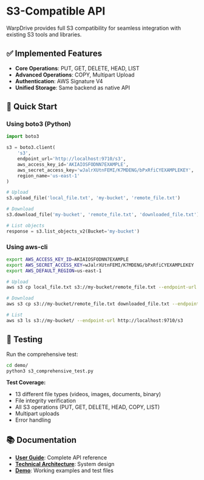 # S3-Compatible API

WarpDrive provides full S3 compatibility for seamless integration with existing S3 tools and libraries.

## ✅ **Implemented Features**

- **Core Operations**: PUT, GET, DELETE, HEAD, LIST
- **Advanced Operations**: COPY, Multipart Upload
- **Authentication**: AWS Signature V4
- **Unified Storage**: Same backend as native API

## 🚀 **Quick Start**

### Using boto3 (Python)

```python
import boto3

s3 = boto3.client(
    's3',
    endpoint_url='http://localhost:9710/s3',
    aws_access_key_id='AKIAIOSFODNN7EXAMPLE',
    aws_secret_access_key='wJalrXUtnFEMI/K7MDENG/bPxRfiCYEXAMPLEKEY',
    region_name='us-east-1'
)

# Upload
s3.upload_file('local_file.txt', 'my-bucket', 'remote_file.txt')

# Download  
s3.download_file('my-bucket', 'remote_file.txt', 'downloaded_file.txt')

# List objects
response = s3.list_objects_v2(Bucket='my-bucket')
```

### Using aws-cli

```bash
export AWS_ACCESS_KEY_ID=AKIAIOSFODNN7EXAMPLE
export AWS_SECRET_ACCESS_KEY=wJalrXUtnFEMI/K7MDENG/bPxRfiCYEXAMPLEKEY
export AWS_DEFAULT_REGION=us-east-1

# Upload
aws s3 cp local_file.txt s3://my-bucket/remote_file.txt --endpoint-url http://localhost:9710/s3

# Download
aws s3 cp s3://my-bucket/remote_file.txt downloaded_file.txt --endpoint-url http://localhost:9710/s3

# List
aws s3 ls s3://my-bucket/ --endpoint-url http://localhost:9710/s3
```

## 🧪 **Testing**

Run the comprehensive test:

```bash
cd demo/
python3 s3_comprehensive_test.py
```

**Test Coverage:**
- 13 different file types (videos, images, documents, binary)
- File integrity verification
- All S3 operations (PUT, GET, DELETE, HEAD, COPY, LIST)
- Multipart uploads
- Error handling

## 📚 **Documentation**

- **[User Guide](../docs/user_guide.md#s3-compatible-api)**: Complete API reference
- **[Technical Architecture](../docs/Technical-Architecture.md)**: System design
- **[Demo](../demo/)**: Working examples and test files